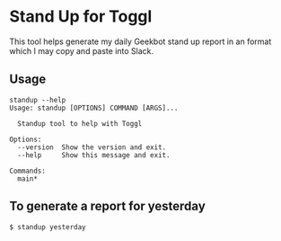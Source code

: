 # Stand Up for Toggl

This tool helps generate my daily Geekbot stand up report in an format which I may copy and paste into Slack.

## Usage

```shell
standup --help
Usage: standup [OPTIONS] COMMAND [ARGS]...

  Standup tool to help with Toggl

Options:
  --version  Show the version and exit.
  --help     Show this message and exit.

Commands:
  main*
```

## To generate a report for yesterday

```shell
$ standup yesterday
```
